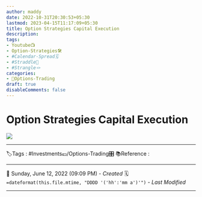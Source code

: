 ```yaml
---
author: maddy
date: 2022-10-31T20:30:53+05:30
lastmod: 2023-04-15T11:17:09+05:30
title: Option Strategies Capital Execution
description: 
tags:
- Youtube📺
- Option-Strategies🛠️ 
- #Calendar-Spread🗓️ 
- #Straddle🎠 
- #Strangle🪢 
categories: 
- 🤹Options-Trading
draft: true
disableComments: false
---
```

# Option Strategies Capital Execution


![](https://i.imgur.com/EV4dA4x.jpg)


---
🏷️Tags : #Investments💷/Options-Trading🎛️ 
📚Reference :

---
📅   Sunday, June 12, 2022  (09:09 PM) - *Created*
🗓️ `=dateformat(this.file.mtime, "DDDD '('hh':'mm a')'")` - *Last Modified* 

---

